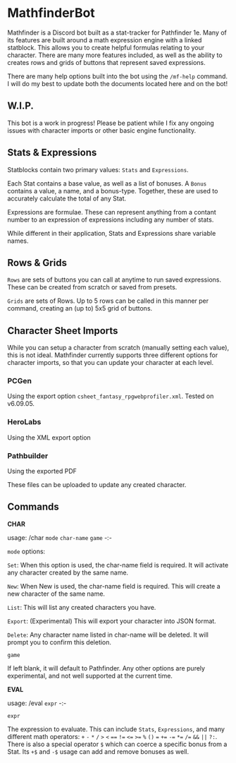 # MathfinderBot

Mathfinder is a Discord bot built as a stat-tracker for Pathfinder 1e. Many of its features are built around a math expression engine with a linked statblock. This allows you to create helpful formulas relating to your character. There are many more features included, as well as the ability to creates rows and grids of buttons that represent saved expressions.

There are many help options built into the bot using the `/mf-help` command. I will do my best to update both the documents located here and on the bot!

## W.I.P.
This bot is a work in progress! Please be patient while I fix any ongoing issues with character imports or other basic engine functionality. 


## Stats & Expressions
Statblocks contain two primary values: `Stats` and `Expressions`. 

Each Stat contains a base value, as well as a list of bonuses. A `Bonus` contains a value, a name, and a bonus-type. Together, these are used to accurately calculate the total of any Stat.

Expressions are formulae. These can represent anything from a contant number to an expression of expressions including any number of stats. 

While different in their application, Stats and Expressions share variable names.


## Rows & Grids
`Rows` are sets of buttons you can call at anytime to run saved expressions. These can be created from scratch or saved from presets.

`Grids` are sets of Rows. Up to 5 rows can be called in this manner per command, creating an (up to) 5x5 grid of buttons.


## Character Sheet Imports
While you can setup a character from scratch (manually setting each value), this is not ideal. Mathfinder currently supports three different options for character imports, so that you can update your character at each level.

### PCGen
Using the export option `csheet_fantasy_rpgwebprofiler.xml`. Tested on v6.09.05.

### HeroLabs
Using the XML export option

### Pathbuilder
Using the exported PDF


These files can be uploaded to update any created character.


## Commands

**CHAR**

usage:
/char `mode` `char-name` `game`
-:-

`mode` options:

`Set`: When this option is used, the char-name field is required. It will activate any character created by the same name.

`New`: When New is used, the char-name field is required. This will create a new character of the same name.

`List`: This will list any created characters you have.

`Export`: (Experimental) This will export your character into JSON format.

`Delete`: Any character name listed in char-name will be deleted. It will prompt you to confirm this deletion.


`game`

If left blank, it will default to Pathfinder. Any other options are purely experimental, and not well supported at the current time.




**EVAL**

usage:
/eval `expr`
-:-


`expr`

The expression to evaluate. This can include `Stats`, `Expressions`, and many different math operators: `+` `-` `*` `/` `>` `<` `==` `!=` `<=` `>=` `%` `()` `=` `+=` `-=` `*=` `/=` `&&` `||` `?:`. There is also a special operator `$` which can coerce a specific bonus from a Stat. Its `+$` and `-$` usage can add and remove bonuses as well.

